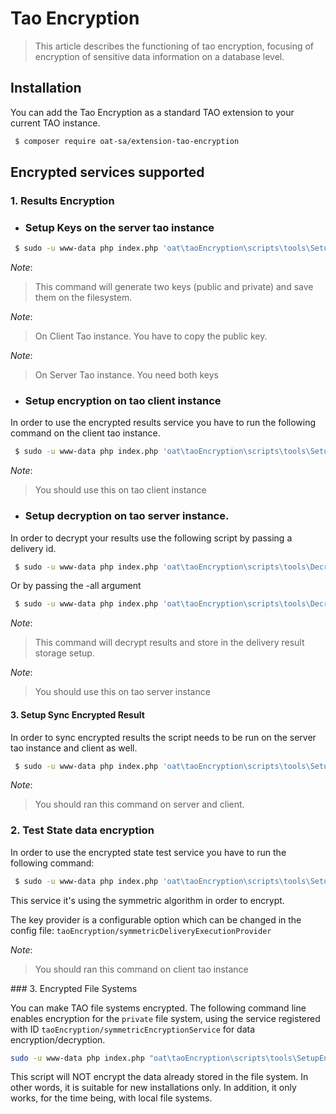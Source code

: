 # Tao Encryption 

> This article describes the functioning of tao encryption, focusing of encryption of sensitive data information on a database level.

## Installation

You can add the Tao Encryption as a standard TAO extension to your current TAO instance.

```bash
 $ composer require oat-sa/extension-tao-encryption
```

##  Encrypted services supported

### 1. Results Encryption

- ### Setup Keys on the server tao instance

```bash
 $ sudo -u www-data php index.php 'oat\taoEncryption\scripts\tools\SetupAsymmetricKeys' generate
```
_Note_: 
> This command will generate two keys (public and private) and save them on the filesystem.

_Note_: 
> On Client Tao instance. You have to copy the public key.

_Note_: 
> On Server Tao instance. You need both keys
    
- ### Setup encryption on tao client instance

In order to use the encrypted results service you have to run the following command on the client tao instance.

```bash
 $ sudo -u www-data php index.php 'oat\taoEncryption\scripts\tools\SetupEncryptedResultStorage'
```

_Note_: 
>  You should use this on tao client instance


- ### Setup decryption on tao server instance.

In order to decrypt your results use the following script by passing a delivery id.

```bash
 $ sudo -u www-data php index.php 'oat\taoEncryption\scripts\tools\DecryptResults' -d <delivery_id>
```

Or by passing the -all argument

```bash
 $ sudo -u www-data php index.php 'oat\taoEncryption\scripts\tools\DecryptResults' -all
```

_Note_: 
> This command will decrypt results and store in the delivery result storage setup.

_Note_: 
>  You should use this on tao server instance

#### 3. Setup Sync Encrypted Result
In order to sync encrypted results the script needs to be run on the server tao instance and client as well.

```bash
 $ sudo -u www-data php index.php 'oat\taoEncryption\scripts\tools\SetupEncryptedSyncResult'
 ```
_Note_: 
>  You should ran this command on server and client.

### 2. Test State data encryption

In order to use the encrypted state test service you have to run the following command:

```bash
 $ sudo -u www-data php index.php 'oat\taoEncryption\scripts\tools\SetupEncryptedStateStorage'
```

This service it's using the symmetric algorithm in order to encrypt.

The key provider is a configurable option which can be changed in the config file:
`taoEncryption/symmetricDeliveryExecutionProvider`

_Note_: 
>  You should ran this command on client tao instance

### 3. Encrypted File Systems

You can make TAO file systems encrypted. The following command line enables encryption
for the `private` file system, using the service registered with ID 
`taoEncryption/symmetricEncryptionService` for data encryption/decryption.

```bash
sudo -u www-data php index.php "oat\taoEncryption\scripts\tools\SetupEncryptedFileSystem" -f private -e taoEncryption/symmetricEncryptionService
```

This script will NOT encrypt the data already stored in the file system. In other words, it is suitable
for new installations only. In addition, it only works, for the time being, with local file systems.